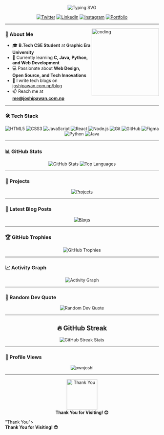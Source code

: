 <p align="center">
  <img src="https://readme-typing-svg.demolab.com/?font=Fira+Code&size=40&duration=4000&pause=1000&color=F75C7E&center=true&vCenter=true&width=600&lines=Hi%2C+I+am+Pawan+Joshi;Web+Developer;Tech+Enthusiast;Open-Source+Contributor" alt="Typing SVG">
</p>

<p align="center">
  <a href="https://twitter.com/pwnjoshidev"><img src="https://img.shields.io/badge/Twitter-1DA1F2?style=for-the-badge&logo=twitter&logoColor=white" alt="Twitter"></a> 
  <a href="https://www.linkedin.com/in/pwnjoshi"><img src="https://img.shields.io/badge/LinkedIn-0077B5?style=for-the-badge&logo=linkedin&logoColor=white" alt="LinkedIn"></a> 
  <a href="https://www.instagram.com/pawancanvas"><img src="https://img.shields.io/badge/Instagram-E4405F?style=for-the-badge&logo=instagram&logoColor=white" alt="Instagram"></a> 
  <a href="https://joshipawan.com.np"><img src="https://img.shields.io/badge/Portfolio-%23F75C7E?style=for-the-badge&logo=vercel&logoColor=white" alt="Portfolio"></a>
</p>

---

<img align="right" alt="coding" width="220" src="https://media.tenor.com/2uyENRmiUt0AAAAC/coding.gif">

### 🌟 About Me

- 🎓 **B.Tech CSE Student** at **Graphic Era University**
- 🌱 Currently learning **C, Java, Python, and Web Development**
- 💻 Passionate about **Web Design, Open Source, and Tech Innovations**
- 📝 I write tech blogs on [joshipawan.com.np/blog](https://joshipawan.com.np/blog)
- 📫 Reach me at **me@joshipawan.com.np**

---

### 🛠️ Tech Stack

<p align="center">
  <img src="https://img.shields.io/badge/HTML5-E34F26?style=for-the-badge&logo=html5&logoColor=white" alt="HTML5">
  <img src="https://img.shields.io/badge/CSS3-1572B6?style=for-the-badge&logo=css3&logoColor=white" alt="CSS3">
  <img src="https://img.shields.io/badge/JavaScript-F7DF1E?style=for-the-badge&logo=javascript&logoColor=black" alt="JavaScript">
  <img src="https://img.shields.io/badge/React-20232A?style=for-the-badge&logo=react&logoColor=61DAFB" alt="React">
  <img src="https://img.shields.io/badge/Node.js-43853D?style=for-the-badge&logo=node.js&logoColor=white" alt="Node.js">
  <img src="https://img.shields.io/badge/Git-F05032?style=for-the-badge&logo=git&logoColor=white" alt="Git">
  <img src="https://img.shields.io/badge/GitHub-100000?style=for-the-badge&logo=github&logoColor=white" alt="GitHub">
  <img src="https://img.shields.io/badge/Figma-F24E1E?style=for-the-badge&logo=figma&logoColor=white" alt="Figma">
  <img src="https://img.shields.io/badge/Python-3776AB?style=for-the-badge&logo=python&logoColor=white" alt="Python">
  <img src="https://img.shields.io/badge/Java-007396?style=for-the-badge&logo=java&logoColor=white" alt="Java">
</p>

---

### 📊 GitHub Stats

<p align="center">
  <img src="https://github-readme-stats.vercel.app/api?username=pwnjoshi&show_icons=true&theme=radical" alt="GitHub Stats">
  <img src="https://github-readme-stats.vercel.app/api/top-langs/?username=pwnjoshi&layout=compact&theme=radical" alt="Top Languages">
</p>

---

### 🚀 Projects

<p align="center">
  <a href="https://joshipawan.com.np">
    <img src="https://img.shields.io/badge/Explore%20My%20Projects-%23F75C7E?style=for-the-badge&logo=vercel&logoColor=white" alt="Projects">
  </a>
</p>

---

### 📝 Latest Blog Posts

<p align="center">
  <a href="https://joshipawan.com.np/blog">
    <img src="https://img.shields.io/badge/Read%20My%20Blogs-%23F75C7E?style=for-the-badge&logo=medium&logoColor=white" alt="Blogs">
  </a>
</p>

---

### 🏆 GitHub Trophies

<p align="center">
  <img src="https://github-profile-trophy.vercel.app/?username=pwnjoshi&theme=radical&no-frame=true&row=1&column=7" alt="GitHub Trophies">
</p>

---

### 📈 Activity Graph

<p align="center">
  <img src="https://github-readme-activity-graph.vercel.app/graph?username=pwnjoshi&theme=react-dark&hide_border=true&area=true" alt="Activity Graph">
</p>

---

### 🎨 Random Dev Quote

<p align="center">
  <img src="https://quotes-github-readme.vercel.app/api?type=vertical&theme=radical" alt="Random Dev Quote">
</p>

---



<!-- 🎮 GitHub Streak Stats -->
<h2 align="center">🔥 GitHub Streak</h2>

<p align="center">
  <img src="https://github-readme-streak-stats.herokuapp.com/?user=pwnjoshi&theme=radical&hide_border=true" alt="GitHub Streak Stats">
</p>

---

### 👀 Profile Views

<p align="center">
  <img src="https://komarev.com/ghpvc/?username=pwnjoshi&label=Profile%20views&color=F75C7E&style=flat" alt="pwnjoshi" />
</p>

---

<p align="center">
  <img src="https://media.giphy.com/media/L1R1tvI9svkIWwpVYr/giphy.gif" width="100" alt="Thank You">
  <br>
  <b>Thank You for Visiting! 😊</b>
</p>"Thank You">
  <br>
  <b>Thank You for Visiting! 😊</b>
</p>
